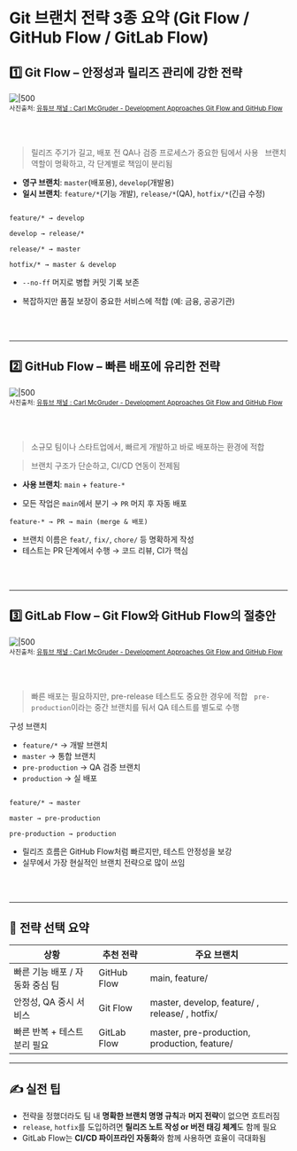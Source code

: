 # Git 브랜치 전략 3종 요약 (Git Flow / GitHub Flow / GitLab Flow)


## 1️⃣ Git Flow – 안정성과 릴리즈 관리에 강한 전략



![|500](https://i.imgur.com/hb0W5a4.png)  
<sub>사진출처: [유튜브 채널 : Carl McGruder - Development Approaches Git Flow and GitHub Flow](https://www.youtube.com/watch?v=w2r0oLFtXAw)</sub>  


<br><br>

> 릴리즈 주기가 길고, 배포 전 QA나 검증 프로세스가 중요한 팀에서 사용  
> 브랜치 역할이 명확하고, 각 단계별로 책임이 분리됨

  

- **영구 브랜치**: `master`(배포용), `develop`(개발용)
- **일시 브랜치**: `feature/*`(기능 개발), `release/*`(QA), `hotfix/*`(긴급 수정)

  

```

feature/* → develop  

develop → release/*  

release/* → master  

hotfix/* → master & develop

```

  
- `--no-ff` 머지로 병합 커밋 기록 보존

- 복잡하지만 품질 보장이 중요한 서비스에 적합 (예: 금융, 공공기관)

  
<br><br>

---
  

## 2️⃣ GitHub Flow – 빠른 배포에 유리한 전략

  
![|500](https://i.imgur.com/lyd5CCJ.png)  
<sub>사진출처: [유튜브 채널 : Carl McGruder - Development Approaches Git Flow and GitHub Flow](https://www.youtube.com/watch?v=w2r0oLFtXAw)</sub>    

<br><br>

> 소규모 팀이나 스타트업에서, 빠르게 개발하고 바로 배포하는 환경에 적합  

> 브랜치 구조가 단순하고, CI/CD 연동이 전제됨

  

- **사용 브랜치**: `main` + `feature-*`

- 모든 작업은 `main`에서 분기 → `PR` 머지 후 자동 배포

  

```
feature-* → PR → main (merge & 배포)
```

  

- 브랜치 이름은 `feat/`, `fix/`, `chore/` 등 명확하게 작성
- 테스트는 PR 단계에서 수행 → 코드 리뷰, CI가 핵심

  

<br><br>

  

---

  

## 3️⃣ GitLab Flow – Git Flow와 GitHub Flow의 절충안

![|500](https://i.imgur.com/ip0X08w.png)  
<sub>사진출처: [유튜브 채널 : Carl McGruder - Development Approaches Git Flow and GitHub Flow](https://www.youtube.com/watch?v=w2r0oLFtXAw)</sub>  

<br><br>

> 빠른 배포는 필요하지만, pre-release 테스트도 중요한 경우에 적합  
> `pre-production`이라는 중간 브랜치를 둬서 QA 테스트를 별도로 수행



구성 브랜치
- `feature/*` → 개발 브랜치  
- `master` → 통합 브랜치  
- `pre-production` → QA 검증 브랜치  
- `production` → 실 배포

  
```

feature/* → master  

master → pre-production  

pre-production → production

```

  

- 릴리즈 흐름은 GitHub Flow처럼 빠르지만, 테스트 안정성을 보강
- 실무에서 가장 현실적인 브랜치 전략으로 많이 쓰임



<br><br>


---

  

## 🧠 전략 선택 요약

| 상황 | 추천 전략 | 주요 브랜치 |
|------|-----------|---|
| 빠른 기능 배포 / 자동화 중심 팀 | GitHub Flow | main, feature/ |
| 안정성, QA 중시 서비스 | Git Flow | master, develop, feature/  , release/ , hotfix/ |
| 빠른 반복 + 테스트 분리 필요 | GitLab Flow | master, pre-production, production, feature/ |

  
---



## ✍️ 실전 팁

- 전략을 정했더라도 팀 내 **명확한 브랜치 명명 규칙**과 **머지 전략**이 없으면 흐트러짐  
- `release`, `hotfix`를 도입하려면 **릴리즈 노트 작성 or 버전 태깅 체계**도 함께 필요  
- GitLab Flow는 **CI/CD 파이프라인 자동화**와 함께 사용하면 효율이 극대화됨
